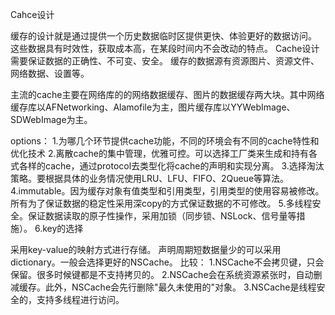 Cahce设计

缓存的设计就是通过提供一个历史数据临时区提供更快、体验更好的数据访问。
这些数据具有时效性，获取成本高，在某段时间内不会改动的特点。
Cache设计需要保证数据的正确性、不可变、安全。
缓存的数据源有资源图片、资源文件、网络数据、设置等。

主流的cache主要在网络库的的网络数据缓存、图片的数据缓存两大块。其中网络缓存库以AFNetworking、Alamofile为主，图片缓存库以YYWebImage、SDWebImage为主。

options：
1.为哪几个环节提供cache功能，不同的环境会有不同的cache特性和优化技术
2.离散cache的集中管理，优雅可控。可以选择工厂类来生成和持有各式各样的cache，通过protocol去类型化将cache的声明和实现分离。
3.选择淘汰策略。要根据具体的业务情况使用LRU、LFU、FIFO、2Queue等算法。
4.immutable。因为缓存对象有值类型和引用类型，引用类型的使用容易被修改。所有为了保证数据的稳定性采用深copy的方式保证数据的不可修改。
5.多线程安全。保证数据读取的原子性操作，采用加锁（同步锁、NSLock、信号量等措施）。
6.key的选择


采用key-value的映射方式进行存储。
声明周期短数据量少的可以采用dictionary。一般会选择更好的NSCache。
比较：
	1.NSCache不会拷贝键，只会保留。很多时候键都是不支持拷贝的。
	2.NSCache会在系统资源紧张时，自动删减缓存。此外，NSCache会先行删除"最久未使用的"对象。
	3.NSCache是线程安全的，支持多线程进行访问。





